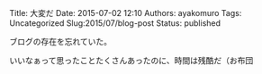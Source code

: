 Title: 大変だ
Date: 2015-07-02 12:10
Authors: ayakomuro
Tags:  Uncategorized
Slug:2015/07/blog-post
Status: published

ブログの存在を忘れていた。  

いいなぁって思ったことたくさんあったのに、時間は残酷だ（お布団

